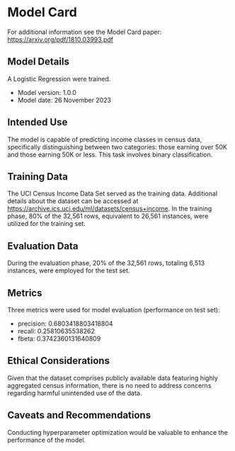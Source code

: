 # Model Card

For additional information see the Model Card paper: https://arxiv.org/pdf/1810.03993.pdf

## Model Details
A Logistic Regression were trained.

* Model version: 1.0.0
* Model date: 26 November 2023

## Intended Use
The model is capable of predicting income classes in census data, specifically distinguishing between two categories: those earning over 50K and those earning 50K or less. This task involves binary classification.

## Training Data
The UCI Census Income Data Set served as the training data. 
Additional details about the dataset can be accessed at https://archive.ics.uci.edu/ml/datasets/census+income. In the training phase, 80% of the 32,561 rows, equivalent to 26,561 instances, were utilized for the training set.

## Evaluation Data
During the evaluation phase, 20% of the 32,561 rows, totaling 6,513 instances, were employed for the test set.

## Metrics
Three metrics were used for model evaluation (performance on test set):
* precision: 0.6803418803418804
* recall: 0.25810635538262
* fbeta: 0.3742360131640809

## Ethical Considerations
Given that the dataset comprises publicly available data featuring highly aggregated census information, there is no need to address concerns regarding harmful unintended use of the data.
## Caveats and Recommendations
Conducting hyperparameter optimization would be valuable to enhance the performance of the model.